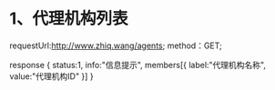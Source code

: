 # 1、代理机构列表
requestUrl:http://www.zhiq.wang/agents;
method：GET;

response {
    status:1,
    info:"信息提示",
    members[{
		label:"代理机构名称",
		value:"代理机构ID"
	}]
}



